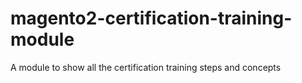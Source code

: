 # magento2-certification-training-module
A module to show all the certification training steps and concepts 
